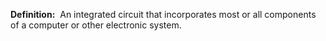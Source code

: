 **Definition:** 
 An integrated circuit that incorporates most or all components of a computer or other electronic system.